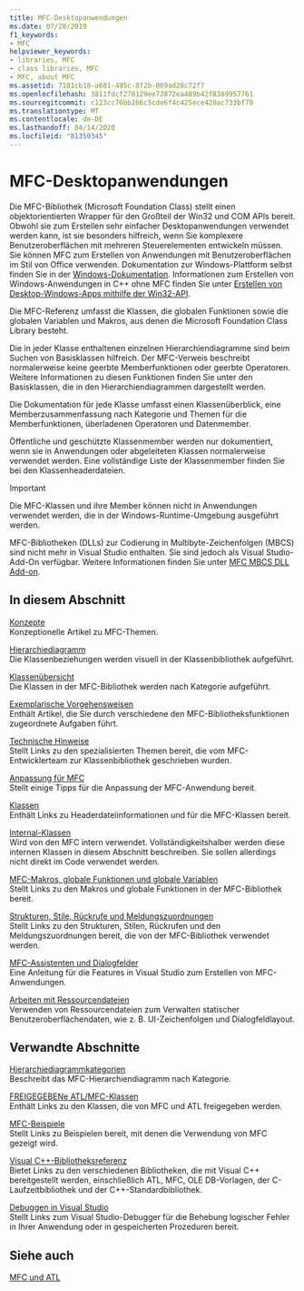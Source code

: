 ```yaml
---
title: MFC-Desktopanwendungen
ms.date: 07/28/2019
f1_keywords:
- MFC
helpviewer_keywords:
- libraries, MFC
- class libraries, MFC
- MFC, about MFC
ms.assetid: 7101cb18-a681-495c-8f2b-069ad20c72f7
ms.openlocfilehash: 3811fdcf278129ee72872ea489b42f8389957761
ms.sourcegitcommit: c123cc76bb2b6c5cde6f4c425ece420ac733bf70
ms.translationtype: MT
ms.contentlocale: de-DE
ms.lasthandoff: 04/14/2020
ms.locfileid: "81359345"
---
```

# <a name="mfc-desktop-applications"></a>MFC-Desktopanwendungen

Die MFC-Bibliothek (Microsoft Foundation Class) stellt einen objektorientierten Wrapper für den Großteil der Win32 und COM APIs bereit. Obwohl sie zum Erstellen sehr einfacher Desktopanwendungen verwendet werden kann, ist sie besonders hilfreich, wenn Sie komplexere Benutzeroberflächen mit mehreren Steuerelementen entwickeln müssen. Sie können MFC zum Erstellen von Anwendungen mit Benutzeroberflächen im Stil von Office verwenden. Dokumentation zur Windows-Plattform selbst finden Sie in der [Windows-Dokumentation](/windows/index). Informationen zum Erstellen von Windows-Anwendungen in C++ ohne MFC finden Sie unter [Erstellen von Desktop-Windows-Apps mithilfe der Win32-API](/windows/win32/index).

Die MFC-Referenz umfasst die Klassen, die globalen Funktionen sowie die globalen Variablen und Makros, aus denen die Microsoft Foundation Class Library besteht.

Die in jeder Klasse enthaltenen einzelnen Hierarchiendiagramme sind beim Suchen von Basisklassen hilfreich. Der MFC-Verweis beschreibt normalerweise keine geerbte Memberfunktionen oder geerbte Operatoren. Weitere Informationen zu diesen Funktionen finden Sie unter den Basisklassen, die in den Hierarchiendiagrammen dargestellt werden.

Die Dokumentation für jede Klasse umfasst einen Klassenüberblick, eine Memberzusammenfassung nach Kategorie und Themen für die Memberfunktionen, überladenen Operatoren und Datenmember.

Öffentliche und geschützte Klassenmember werden nur dokumentiert, wenn sie in Anwendungen oder abgeleiteten Klassen normalerweise verwendet werden. Eine vollständige Liste der Klassenmember finden Sie bei den Klassenheaderdateien.

> [!IMPORTANT]
> Die MFC-Klassen und ihre Member können nicht in Anwendungen verwendet werden, die in der Windows-Runtime-Umgebung ausgeführt werden.
>
> MFC-Bibliotheken (DLLs) zur Codierung in Multibyte-Zeichenfolgen (MBCS) sind nicht mehr in Visual Studio enthalten. Sie sind jedoch als Visual Studio-Add-On verfügbar. Weitere Informationen finden Sie unter [MFC MBCS DLL Add-on](mfc-mbcs-dll-add-on.md).

## <a name="in-this-section"></a>In diesem Abschnitt

[Konzepte](mfc-concepts.md)<br/>
Konzeptionelle Artikel zu MFC-Themen.

[Hierarchiediagramm](hierarchy-chart.md)<br/>
Die Klassenbeziehungen werden visuell in der Klassenbibliothek aufgeführt.

[Klassenübersicht](class-library-overview.md)<br/>
Die Klassen in der MFC-Bibliothek werden nach Kategorie aufgeführt.

[Exemplarische Vorgehensweisen](walkthroughs-mfc.md)<br/>
Enthält Artikel, die Sie durch verschiedene den MFC-Bibliotheksfunktionen zugeordnete Aufgaben führt.

[Technische Hinweise](mfc-technical-notes.md)<br/>
Stellt Links zu den spezialisierten Themen bereit, die vom MFC-Entwicklerteam zur Klassenbibliothek geschrieben wurden.

[Anpassung für MFC](customization-for-mfc.md)<br/>
Stellt einige Tipps für die Anpassung der MFC-Anwendung bereit.

[Klassen](reference/mfc-classes.md)<br/>
Enthält Links zu Headerdateiinformationen und für die MFC-Klassen bereit.

[Internal-Klassen](reference/internal-classes.md)<br/>
Wird von den MFC intern verwendet. Vollständigkeitshalber werden diese internen Klassen in diesem Abschnitt beschreiben. Sie sollen allerdings nicht direkt im Code verwendet werden.

[MFC-Makros, globale Funktionen und globale Variablen](reference/mfc-macros-and-globals.md)<br/>
Stellt Links zu den Makros und globale Funktionen in der MFC-Bibliothek bereit.

[Strukturen, Stile, Rückrufe und Meldungszuordnungen](reference/structures-styles-callbacks-and-message-maps.md)<br/>
Stellt Links zu den Strukturen, Stilen, Rückrufen und den Meldungszuordnungen bereit, die von der MFC-Bibliothek verwendet werden.

[MFC-Assistenten und Dialogfelder](reference/mfc-wizards-and-dialog-boxes.md)<br/>
Eine Anleitung für die Features in Visual Studio zum Erstellen von MFC-Anwendungen.

[Arbeiten mit Ressourcendateien](../windows/working-with-resource-files.md)<br/>
Verwenden von Ressourcendateien zum Verwalten statischer Benutzeroberflächendaten, wie z. B. UI-Zeichenfolgen und Dialogfeldlayout.

## <a name="related-sections"></a>Verwandte Abschnitte

[Hierarchiediagrammkategorien](hierarchy-chart-categories.md)<br/>
Beschreibt das MFC-Hierarchiendiagramm nach Kategorie.

[FREIGEGEBENe ATL/MFC-Klassen](../atl-mfc-shared/atl-mfc-shared-classes.md)<br/>
Enthält Links zu den Klassen, die von MFC und ATL freigegeben werden.

[MFC-Beispiele](../overview/visual-cpp-samples.md#mfc-samples)<br/>
Stellt Links zu Beispielen bereit, mit denen die Verwendung von MFC gezeigt wird.

[Visual C++-Bibliotheksreferenz](../standard-library/cpp-standard-library-reference.md)<br/>
Bietet Links zu den verschiedenen Bibliotheken, die mit Visual C++ bereitgestellt werden, einschließlich ATL, MFC, OLE DB-Vorlagen, der C-Laufzeitbibliothek und der C++-Standardbibliothek.

[Debuggen in Visual Studio](/visualstudio/debugger/debugging-in-visual-studio)<br/>
Stellt Links zum Visual Studio-Debugger für die Behebung logischer Fehler in Ihrer Anwendung oder in gespeicherten Prozeduren bereit.

## <a name="see-also"></a>Siehe auch

[MFC und ATL](mfc-and-atl.md)

